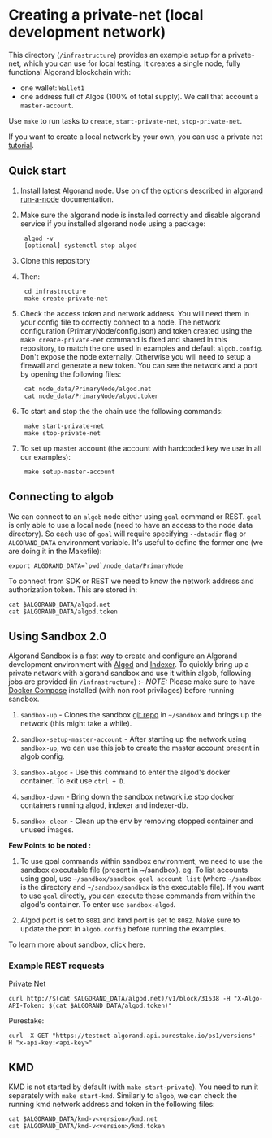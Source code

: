 # Creating a private-net (local development network)

This directory (`/infrastructure`) provides an example setup for a private-net, which you can use for local testing. It creates a single node, fully functional Algorand blockchain with:

* one wallet: `Wallet1`
* one address full of Algos (100% of total supply). We call that account a `master-account`.

Use `make` to run tasks to `create`, `start-private-net`, `stop-private-net`.

If you want to create a local network by your own, you can use a private net [tutorial](https://developer.algorand.org/tutorials/create-private-network/).

## Quick start

1. Install latest Algorand node. Use on of the options described in [algorand run-a-node](https://developer.algorand.org/docs/run-a-node/setup/install/)  documentation.
1. Make sure the algorand node is installed correctly and disable algorand service if you installed algorand node using a package:

        algod -v
        [optional] systemctl stop algod

1. Clone this repository
1. Then:

        cd infrastructure
        make create-private-net

1. Check the access token and network address. You will need them in your config file to correctly connect to a node. The network configuration (PrimaryNode/config.json) and token created using the `make create-private-net` command is fixed and shared in this repository, to match the one used in examples and default `algob.config`. Don't expose the node externally. Otherwise you will need to setup a firewall and generate a new token. You can see the network and a port by opening the following files:

        cat node_data/PrimaryNode/algod.net
        cat node_data/PrimaryNode/algod.token

1. To start and stop the the chain use the following commands:

        make start-private-net
        make stop-private-net

1. To set up master account (the account with hardcoded key we use in all our examples):

        make setup-master-account


## Connecting to algob

We can connect to an `algob` node either using `goal` command or REST. `goal` is only able to use a local node (need to have an access to the node data directory). So each use of `goal` will require specifying `--datadir` flag or `ALGORAND_DATA` environment variable. It's useful to define the former one (we are doing it in the Makefile):

    export ALGORAND_DATA=`pwd`/node_data/PrimaryNode

To connect from SDK or REST we need to know the network address and authorization token. This are stored in:

    cat $ALGORAND_DATA/algod.net
    cat $ALGORAND_DATA/algod.token

## Using Sandbox 2.0

Algorand Sandbox is a fast way to create and configure an Algorand development environment with [Algod](https://github.com/algorand/go-algorand) and [Indexer](https://github.com/algorand/indexer). To quickly bring up a private network with algorand sandbox and use it within algob, following jobs are provided (in `/infrastructure`) :-
*NOTE:* Please make sure to have [Docker Compose](https://docs.docker.com/compose/install/) installed (with non root privilages) before running sandbox.
1. `sandbox-up` - Clones the sandbox [git repo](https://github.com/algorand/sandbox.git) in `~/sandbox` and brings up the network (this might take a while).

2. `sandbox-setup-master-account` - After starting up the network using `sandbox-up`, we can use this job to create the master account present in algob config.

3. `sandbox-algod` - Use this command to enter the algod's docker container. To exit use `ctrl + D`.

4. `sandbox-down` - Bring down the sandbox network i.e stop docker containers running algod, indexer and indexer-db.

5. `sandbox-clean` - Clean up the env by removing stopped container and unused images.

**Few Points to be noted :**
1. To use goal commands within sandbox environment, we need to use the sandbox executable file (present in ~/sandbox). eg. To list accounts using goal, use `~/sandbox/sandbox goal account list` (where `~/sandbox` is the directory and `~/sandbox/sandbox` is the executable file). If you want to use `goal` directly, you can execute these commands from within the algod's container. To enter use `sandbox-algod`.

2. Algod port is set to `8081` and kmd port is set to `8082`. Make sure to update the port in `algob.config` before running the examples.

To learn more about sandbox, click [here](https://github.com/algorand/sandbox#algorand-sandbox).
### Example REST requests

Private Net

    curl http://$(cat $ALGORAND_DATA/algod.net)/v1/block/31538 -H "X-Algo-API-Token: $(cat $ALGORAND_DATA/algod.token)"

Purestake:

    curl -X GET "https://testnet-algorand.api.purestake.io/ps1/versions" -H "x-api-key:<api-key>"

## KMD

KMD is not started by default (with `make start-private`). You need to run it separately with `make start-kmd`. Similarly to `algob`, we can check the running kmd network address and token in the following files:

    cat $ALGORAND_DATA/kmd-v<version>/kmd.net
    cat $ALGORAND_DATA/kmd-v<version>/kmd.token